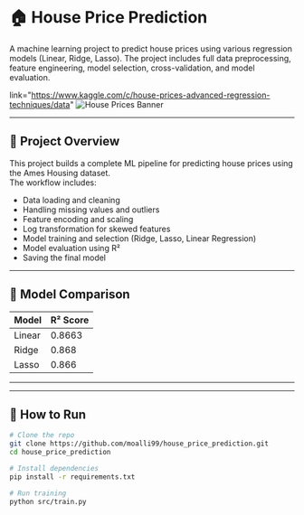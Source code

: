# 🏠 House Price Prediction
A machine learning project to predict house prices using various regression models (Linear, Ridge, Lasso). The project includes full data preprocessing, feature engineering, model selection, cross-validation, and model evaluation.

 link="https://www.kaggle.com/c/house-prices-advanced-regression-techniques/data"
![House Prices Banner](https://storage.googleapis.com/kaggle-media/competitions/House%20Prices/kaggle_5407_media_housesbanner.png)


---

## 📌 Project Overview

This project builds a complete ML pipeline for predicting house prices using the Ames Housing dataset.  
The workflow includes:

- Data loading and cleaning
- Handling missing values and outliers
- Feature encoding and scaling
- Log transformation for skewed features
- Model training and selection (Ridge, Lasso, Linear Regression)
- Model evaluation using R²
- Saving the final model 

---

## 🧪 Model Comparison

| Model           | R² Score |
|----------------|----------|
| Linear         | 0.8663    | 
| Ridge          | 0.868     | 
| Lasso          | 0.866     | 

---

---

## 🚀 How to Run

```bash
# Clone the repo
git clone https://github.com/moalli99/house_price_prediction.git
cd house_price_prediction

# Install dependencies
pip install -r requirements.txt

# Run training
python src/train.py
